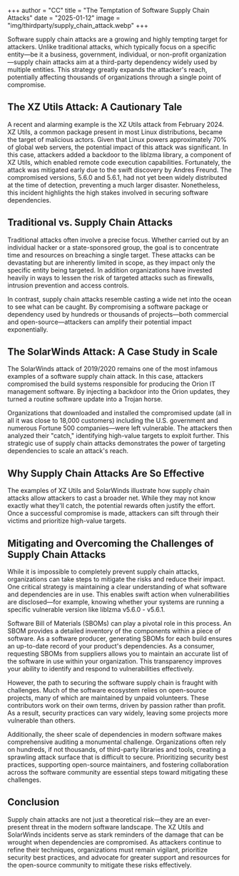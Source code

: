 +++
author = "CC"
title = "The Temptation of Software Supply Chain Attacks"
date = "2025-01-12"
image = "img/thirdparty/supply_chain_attack.webp"
+++

Software supply chain attacks are a growing and highly tempting target for attackers. Unlike traditional attacks, which
typically focus on a specific entity—be it a business, government, individual, or non-profit organization—supply chain
attacks aim at a third-party dependency widely used by multiple entities. This strategy greatly expands the attacker's
reach, potentially affecting thousands of organizations through a single point of compromise.

## The XZ Utils Attack: A Cautionary Tale

A recent and alarming example is the XZ Utils attack from February 2024. XZ Utils, a common package present in most
Linux distributions, became the target of malicious actors. Given that Linux powers approximately 70% of global web
servers, the potential impact of this attack was significant. In this case, attackers added a backdoor to the liblzma
library, a component of XZ Utils, which enabled remote code execution capabilities. Fortunately, the attack was
mitigated early due to the swift discovery by Andres Freund. The compromised versions, 5.6.0 and 5.6.1, had not yet
been widely distributed at the time of detection, preventing a much larger disaster. Nonetheless, this incident
highlights the high stakes involved in securing software dependencies.

## Traditional vs. Supply Chain Attacks

Traditional attacks often involve a precise focus. Whether carried out by an individual hacker or a state-sponsored
group, the goal is to concentrate time and resources on breaching a single target. These attacks can be devastating but
are inherently limited in scope, as they impact only the specific entity being targeted. In addition organizations have
invested  heavily in ways to lessen the risk of targeted attacks such as firewalls, intrusion prevention and access
controls.

In contrast, supply chain attacks resemble casting a wide net into the ocean to see what can be caught. By compromising
a software package or dependency used by hundreds or thousands of projects—both commercial and open-source—attackers can
amplify their potential impact exponentially.

## The SolarWinds Attack: A Case Study in Scale

The SolarWinds attack of 2019/2020 remains one of the most infamous examples of a software supply chain attack. In this
case, attackers compromised the build systems responsible for producing the Orion IT management software. By injecting
a backdoor into the Orion updates, they turned a routine software update into a Trojan horse.

Organizations that downloaded and installed the compromised update (all in all it was close to 18,000 customers) 
including the U.S. government and numerous Fortune 500 companies—were left vulnerable. The attackers then analyzed
their "catch," identifying high-value targets to exploit further. This strategic use of supply chain attacks
demonstrates the power of targeting dependencies to scale an attack's reach.

## Why Supply Chain Attacks Are So Effective

The examples of XZ Utils and SolarWinds illustrate how supply chain attacks allow attackers to cast a broader net.
While they may not know exactly what they'll catch, the potential rewards often justify the effort. Once a successful
compromise is made, attackers can sift through their victims and prioritize high-value targets.

## Mitigating and Overcoming the Challenges of Supply Chain Attacks

While it is impossible to completely prevent supply chain attacks, organizations can take steps to mitigate the risks
and reduce their impact. One critical strategy is maintaining a clear understanding of what software and dependencies
are in use. This enables swift action when vulnerabilities are disclosed—for example, knowing whether your systems are
running a specific vulnerable version like liblzma v5.6.0 - v5.6.1.

Software Bill of Materials (SBOMs) can play a pivotal role in this process. An SBOM provides a detailed inventory of the
components within a piece of software. As a software producer, generating SBOMs for each build ensures an up-to-date
record of your product's dependencies. As a consumer, requesting SBOMs from suppliers allows you to maintain an
accurate list of the software in use within your organization. This transparency improves your ability to identify and
respond to vulnerabilities effectively.

However, the path to securing the software supply chain is fraught with challenges. Much of the software ecosystem
relies on open-source projects, many of which are maintained by unpaid volunteers. These contributors work on their own
terms, driven by passion rather than profit. As a result, security practices can vary widely, leaving some projects
more vulnerable than others.

Additionally, the sheer scale of dependencies in modern software makes comprehensive auditing a monumental challenge.
Organizations often rely on hundreds, if not thousands, of third-party libraries and tools, creating a sprawling attack
surface that is difficult to secure. Prioritizing security best practices, supporting open-source maintainers, and
fostering collaboration across the software community are essential steps toward mitigating these challenges.

## Conclusion

Supply chain attacks are not just a theoretical risk—they are an ever-present threat in the modern software landscape.
The XZ Utils and SolarWinds incidents serve as stark reminders of the damage that can be wrought when dependencies are
compromised. As attackers continue to refine their techniques, organizations must remain vigilant, prioritize security
best practices, and advocate for greater support and resources for the open-source community to mitigate these risks
effectively.
